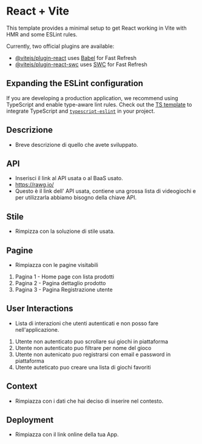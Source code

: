 # React + Vite

This template provides a minimal setup to get React working in Vite with HMR and some ESLint rules.

Currently, two official plugins are available:

- [@vitejs/plugin-react](https://github.com/vitejs/vite-plugin-react/blob/main/packages/plugin-react/README.md) uses [Babel](https://babeljs.io/) for Fast Refresh
- [@vitejs/plugin-react-swc](https://github.com/vitejs/vite-plugin-react-swc) uses [SWC](https://swc.rs/) for Fast Refresh

## Expanding the ESLint configuration

If you are developing a production application, we recommend using TypeScript and enable type-aware lint rules. Check out the [TS template](https://github.com/vitejs/vite/tree/main/packages/create-vite/template-react-ts) to integrate TypeScript and [`typescript-eslint`](https://typescript-eslint.io) in your project.




## Descrizione

* Breve descrizione di quello che avete sviluppato.

## API

* Inserisci il link al API usata o al BaaS usato.
* https://rawg.io/
* Questo è il link dell' API usata, contiene una grossa lista di videogiochi e per utilizzarla abbiamo bisogno della chiave API.

## Stile

* Rimpizza con la soluzione di stile usata.

## Pagine

* Rimpiazza con le pagine visitabili

1. Pagina 1 - Home page con lista prodotti
2. Pagina 2 - Pagina dettaglio prodotto
3. Pagina 3 - Pagina Registrazione utente

## User Interactions

* Lista di interazioni che utenti autenticati e non posso fare nell'applicazione.

1. Utente non autenticato puo scrollare sui giochi in piattaforma
2. Utente non autenticato puo filtrare per nome del gioco
3. Utente non autenicato puo registrarsi con email e password in piattaforma
4. Utente auteticato puo creare una lista di giochi favoriti

## Context

* Rimpiazza con i dati che hai deciso di inserire nel contesto.

## Deployment

* Rimpiazza con il link online della tua App.
